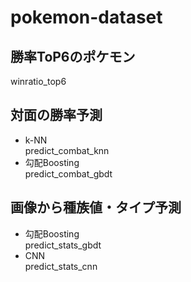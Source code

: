 # pokemon-dataset
## 勝率ToP6のポケモン  
  winratio_top6

## 対面の勝率予測
* k-NN  
predict_combat_knn
* 勾配Boosting  
predict_combat_gbdt

## 画像から種族値・タイプ予測
* 勾配Boosting  
predict_stats_gbdt  
* CNN  
predict_stats_cnn
